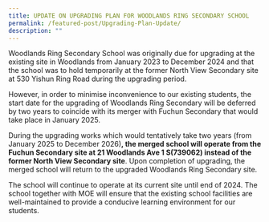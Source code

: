 ```yaml
---
title: UPDATE ON UPGRADING PLAN FOR WOODLANDS RING SECONDARY SCHOOL
permalink: /featured-post/Upgrading-Plan-Update/
description: ""
---
```

<!-- wp:tadv/classic-paragraph -->
<p>Woodlands Ring Secondary School was originally due for upgrading at the existing site in Woodlands from January 2023 to December 2024 and that the school was to hold temporarily at the former North View Secondary site at 530 Yishun Ring Road during the upgrading period.</p>
<p>However, in order to minimise inconvenience to our existing students, the start date for the upgrading of Woodlands Ring Secondary will be deferred by two years to coincide with its merger with Fuchun Secondary that would take place in January 2025.</p>
<p>During the upgrading works which would tentatively take two years (from January 2025 to December 2026)<strong>, the merged school will operate from the Fuchun Secondary site at 21 Woodlands Ave 1 S(739062) instead of the former North View Secondary site</strong>. Upon completion of upgrading, the merged school will return to the upgraded Woodlands Ring Secondary site.</p>
<p>The school will continue to operate at its current site until end of 2024. The school together with MOE will ensure that the existing school facilities are well-maintained to provide a conducive learning environment for our students.</p>
<!-- /wp:tadv/classic-paragraph -->